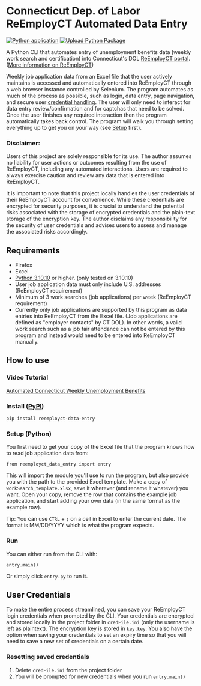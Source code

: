 # Connecticut Dep. of Labor ReEmployCT Automated Data Entry
[![Python application](https://github.com/ariffjeff/ReEmployCT-Data-Entry/actions/workflows/python-app.yml/badge.svg)](https://github.com/ariffjeff/ReEmployCT-Data-Entry/actions/workflows/python-app.yml)
[![Upload Python Package](https://github.com/ariffjeff/ReEmployCT-Data-Entry/actions/workflows/python-publish.yml/badge.svg?branch=main)](https://github.com/ariffjeff/ReEmployCT-Data-Entry/actions/workflows/python-publish.yml)

A Python CLI that automates entry of unemployment benefits data (weekly work search and certification) into Connecticut's DOL [ReEmployCT portal](https://reemployct.dol.ct.gov). ([More information on ReEmployCT](https://portal.ct.gov/dol/Unemployment-Benefits))

Weekly job application data from an Excel file that the user actively maintains is accessed and automatically entered into ReEmployCT through a web browser instance controlled by Selenium. The program automates as much of the process as possible, such as login, data entry, page navigation, and secure user [credential handling](#user-credentials). The user will only need to interact for data entry review/confirmation and for captchas that need to be solved. Once the user finishes any required interaction then the program automatically takes back control. The program will walk you through setting everything up to get you on your way (see [Setup](#setup-python) first).

### Disclaimer:
Users of this project are solely responsible for its use. The author assumes no liability for user actions or outcomes resulting from the use of ReEmployCT, including any automated interactions. Users are required to always exercise caution and review any data that is entered into ReEmployCT.

It is important to note that this project locally handles the user credentials of their ReEmployCT account for convenience. While these credentials are encrypted for security purposes, it is crucial to understand the potential risks associated with the storage of encrypted credentials and the plain-text storage of the encryption key. The author disclaims any responsibility for the security of user credentials and advises users to assess and manage the associated risks accordingly.

## Requirements
- Firefox
- Excel
- [Python 3.10.10](https://www.python.org/downloads/release/python-31010/) or higher. (only tested on 3.10.10)
- User job application data must only include U.S. addresses (ReEmployCT requirement)
- Minimum of 3 work searches (job applications) per week (ReEmployCT requirement)
- Currently only job applications are supported by this program as data entries into ReEmployCT from the Excel file. (Job applications are defined as "employer contacts" by CT DOL). In other words, a valid work search such as a job fair attendance can not be entered by this program and instead would need to be entered into ReEmployCT manually.

## How to use
### Video Tutorial
[Automated Connecticut Weekly Unemployment Benefits](https://www.youtube.com/watch?v=Ff6FEwIE0Bw)

### Install ([PyPI](https://pypi.org/project/reemployct-data-entry/))
```
pip install reemployct-data-entry
```



### Setup (Python)
You first need to get your copy of the Excel file that the program knows how to read job application data from:
```
from reemployct_data_entry import entry
```
This will import the module you'll use to run the program, but also provide you with the path to the provided Excel template. Make a copy of `workSearch_template.xlsx`, save it wherever (and rename it whatever) you want. Open your copy, remove the row that contains the example job application, and start adding your own data (in the same format as the example row).

Tip: You can use `CTRL` + `;` on a cell in Excel to enter the current date. The format is MM/DD/YYYY which is what the program expects.


### Run
You can either run from the CLI with:
```
entry.main()
```
Or simply click `entry.py` to run it.

## User Credentials
To make the entire process streamlined, you can save your ReEmployCT login credentials when prompted by the CLI. Your credentials are encrypted and stored locally in the project folder in `credFile.ini` (only the username is left as plaintext). The encryption key is stored in `key.key`. You also have the option when saving your credentials to set an expiry time so that you will need to save a new set of credentials on a certain date.

### Resetting saved credentials
1. Delete `credFile.ini` from the project folder
2. You will be prompted for new credentials when you run `entry.main()`
